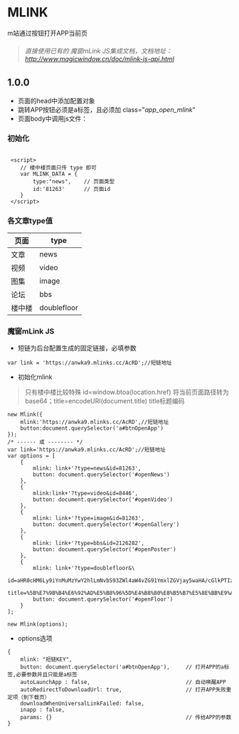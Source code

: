 # MLINK
m站通过按钮打开APP当前页

> ###### 直接使用已有的 魔窗mLink JS集成文档，文档地址：http://www.magicwindow.cn/doc/mlink-js-api.html


## 1.0.0
-  页面的head中添加配置对象
-  跳转APP按钮必须是a标签，且必须加 class="*app_open_mlink*" 
-  页面body中调用js文件： <script src="https://s.kcimg.cn/public/mlink.1.0.0.min.js"></script>

### 初始化

```

 <script>
    // 楼中楼页面只传 type 即可
    var MLINK_DATA = {
        type:"news",    // 页面类型
        id:'81263'      // 页面id
    }
 </script>
```
### 各文章type值
页面 | type
---|---
文章 | news
视频 | video
图集 | image
论坛 | bbs
楼中楼 | doublefloor

### 魔窗mLink JS

- 短链为后台配置生成的固定链接，必填参数
```
var link = 'https://anwka9.mlinks.cc/AcRD';//短链地址
```

- 初始化mlink

> 只有楼中楼比较特殊 id=window.btoa(location.href) 将当前页面路径转为base64；title=encodeURI(document.title) title标题编码

```
new Mlink({
    mlink:'https://anwka9.mlinks.cc/AcRD',//短链地址
    button:document.querySelector('a#btnOpenApp')
});
/* ------ 或 -------- */
var link='https://anwka9.mlinks.cc/AcRD';//短链地址
var options = [
    {
        mlink: link+'?type=news&id=81263',
        button: document.querySelector('#openNews')
    },
    {
        mlink:link+'?type=video&id=8446',
        button: document.querySelector('#openVideo')
    },
    {
        mlink: link+'?type=image&id=81263',
        button: document.querySelector('#openGallery')
    },
    {
        mlink: link+'?type=bbs&id=2126282',
        button: document.querySelector('#openPoster')
    },
    {
        mlink: link+'?type=doublefloor&\
        id=aHR0cHM6Ly9iYnMuMzYwY2hlLmNvbS93ZWl4aW4vZG91YmxlZGVjay5waHA/cGlkPTIzMTQ3ODEyJnRpZD0yMTIyMzc2JnJlcGx5cGlkPTIzMTQ3ODEy&\
        title=%5B%E7%9B%B4%E6%92%AD%E5%B8%96%5D%E4%B8%80%E8%B5%B7%E5%8E%BB%E9%AB%98%E5%AE%89%E4%B9%B0%E8%BD%A6%EF%BC%8C%E5%8D%A1%E8%BD%A6%E4%B9%8B%E5%AE%B6%E5%85%A8%E7%A8%8B%E9%99%AA%E5%90%8C%E6%8B%85%E4%BF%9D',
        button: document.querySelector('#openFloor')
    }
];

new Mlink(options);
```

- options选项


```
{
    mlink: "短链KEY",
    button: document.querySelector('a#btnOpenApp'),     // 打开APP的a标签,必要参数并且只能是a标签
    autoLaunchApp : false,                              // 自动唤醒APP
    autoRedirectToDownloadUrl: true,                    // 打开APP失败重定项（到下载页）
    downloadWhenUniversalLinkFailed: false,
    inapp : false,
    params: {}                                          // 传给APP的参数
}
```



